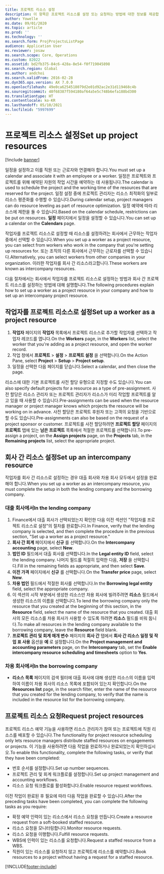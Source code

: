 ```yaml
---
title: 프로젝트 리소스 설정
description: 이 항목은 프로젝트 리소스를 설정 또는 요청하는 방법에 대한 정보를 제공합니다.
author: Yowelle
ms.date: 09/01/2020
ms.topic: article
ms.prod: ''
ms.technology: ''
ms.search.form: ProjProjectsListPage
audience: Application User
ms.reviewer: josaw
ms.search.scope: Core, Operations
ms.custom: 82022
ms.assetid: bd2fb375-84c6-428a-8e54-f0f719045898
ms.search.region: Global
ms.author: andchoi
ms.search.validFrom: 2016-02-28
ms.dyn365.ops.version: AX 7.0.0
ms.openlocfilehash: 49e0ca6254518079d2e01d92ac2e31d119468c4b
ms.sourcegitcommit: 40f68387f594180af64a5e5c748b6efa188bd300
ms.translationtype: HT
ms.contentlocale: ko-KR
ms.lasthandoff: 05/10/2021
ms.locfileid: "5997699"
---
```

# <a name="set-up-project-resources"></a><span data-ttu-id="d9e22-103">프로젝트 리소스 설정</span><span class="sxs-lookup"><span data-stu-id="d9e22-103">Set up project resources</span></span>

[!include [banner](../includes/banner.md)]

<span data-ttu-id="d9e22-104">일정을 설정하고 이를 직원 또는 근로자와 연결해야 합니다.</span><span class="sxs-lookup"><span data-stu-id="d9e22-104">You must set up a calendar and associate it with an employee or a worker.</span></span> <span data-ttu-id="d9e22-105">일정은 프로젝트와 프로젝트를 위해 예약된 자원의 작업 시간을 예약하는 데 사용됩니다.</span><span class="sxs-lookup"><span data-stu-id="d9e22-105">The calendar is used to schedule the project and the working time of the resources that are reserved for the project.</span></span> <span data-ttu-id="d9e22-106">일정 설정 중에 프로젝트 관리자는 리소스 최적화의 일부로 리소스 평준화를 수행할 수 있습니다.</span><span class="sxs-lookup"><span data-stu-id="d9e22-106">During calendar setup, project managers can do resource leveling as part of resource optimization.</span></span> <span data-ttu-id="d9e22-107">일정 예약에 따라 리소스에 제한을 둘 수 있습니다.</span><span class="sxs-lookup"><span data-stu-id="d9e22-107">Based on the calendar schedule, restrictions can be put on resources.</span></span> <span data-ttu-id="d9e22-108">**일정** 페이지에서 일정을 설정할 수 있습니다.</span><span class="sxs-lookup"><span data-stu-id="d9e22-108">You can set up a calendar on the **Calendars** page.</span></span>

<span data-ttu-id="d9e22-109">작업자를 프로젝트 리소스로 설정할 때 리소스를 설정하려는 회사에서 근무하는 작업자 중에서 선택할 수 있습니다.</span><span class="sxs-lookup"><span data-stu-id="d9e22-109">When you set up a worker as a project resource, you can select from workers who work in the company that you're setting up resources for.</span></span> <span data-ttu-id="d9e22-110">또는 조직의 다른 회사에서 근무하는 근로자를 선택할 수 있습니다.</span><span class="sxs-lookup"><span data-stu-id="d9e22-110">Alternatively, you can select workers from other companies in your organization.</span></span> <span data-ttu-id="d9e22-111">이러한 작업자를 회사 간 리소스라고합니다.</span><span class="sxs-lookup"><span data-stu-id="d9e22-111">These workers are known as intercompany resources.</span></span>

<span data-ttu-id="d9e22-112">다음 절차에서는 회사에서 작업자를 프로젝트 리소스로 설정하는 방법과 회사 간 프로젝트 리소스를 설정하는 방법에 대해 설명합니다.</span><span class="sxs-lookup"><span data-stu-id="d9e22-112">The following procedures explain how to set up a worker as a project resource in your company and how to set up an intercompany project resource.</span></span>

## <a name="set-up-a-worker-as-a-project-resource"></a><span data-ttu-id="d9e22-113">작업자를 프로젝트 리소스로 설정</span><span class="sxs-lookup"><span data-stu-id="d9e22-113">Set up a worker as a project resource</span></span>

1. <span data-ttu-id="d9e22-114">**작업자** 페이지의 **작업자** 목록에서 프로젝트 리소스로 추가할 작업자를 선택하고 작업자 레코드를 엽니다.</span><span class="sxs-lookup"><span data-stu-id="d9e22-114">On the **Workers** page, in the **Workers** list, select the worker that you're adding as a project resource, and open the worker record.</span></span>
2. <span data-ttu-id="d9e22-115">작업 창에서 **프로젝트** &gt; **설정** &gt; **프로젝트 설정** 을 선택합니다.</span><span class="sxs-lookup"><span data-stu-id="d9e22-115">On the Action Pane, select **Project** &gt; **Setup** &gt; **Project setup**.</span></span>
3. <span data-ttu-id="d9e22-116">일정을 선택한 다음 페이지를 닫습니다.</span><span class="sxs-lookup"><span data-stu-id="d9e22-116">Select a calendar, and then close the page.</span></span>

<span data-ttu-id="d9e22-117">리소스에 대한 기본 프로젝트를 사전 할당 유형으로 지정할 수도 있습니다.</span><span class="sxs-lookup"><span data-stu-id="d9e22-117">You can also specify default projects for a resource as a type of pre-assignment.</span></span> <span data-ttu-id="d9e22-118">사전 할당은 리소스 관리자 또는 프로젝트 관리자가 리소스가 미리 작업할 프로젝트를 알고 있을 때 사용할 수 있습니다.</span><span class="sxs-lookup"><span data-stu-id="d9e22-118">Pre-assignments can be used when the resource manager or project manager knows which projects the resource will be working on in advance.</span></span> <span data-ttu-id="d9e22-119">사전 할당은 프로젝트 후원자 또는 고객의 요청을 기반으로 할 수도 있습니다.</span><span class="sxs-lookup"><span data-stu-id="d9e22-119">Pre-assignments can also be based on the request of a project sponsor or customer.</span></span> <span data-ttu-id="d9e22-120">프로젝트를 사전 할당하려면 **프로젝트 할당** 페이지의 **프로젝트** 탭에 있는 **남은 프로젝트** 목록에서 적절한 프로젝트를 선택합니다.</span><span class="sxs-lookup"><span data-stu-id="d9e22-120">To pre-assign a project, on the **Assign projects** page, on the **Projects** tab, in the **Remaining projects** list, select the appropriate project.</span></span>

## <a name="set-up-an-intercompany-resource"></a><span data-ttu-id="d9e22-121">회사 간 리소스 설정</span><span class="sxs-lookup"><span data-stu-id="d9e22-121">Set up an intercompany resource</span></span>

<span data-ttu-id="d9e22-122">작업자를 회사 간 리소스로 설정하는 경우 대출 회사와 차용 회사 모두에서 설정을 완료해야 합니다.</span><span class="sxs-lookup"><span data-stu-id="d9e22-122">When you set up a worker as an intercompany resource, you must complete the setup in both the lending company and the borrowing company.</span></span>

### <a name="in-the-lending-company"></a><span data-ttu-id="d9e22-123">대출 회사에서</span><span class="sxs-lookup"><span data-stu-id="d9e22-123">In the lending company</span></span>

1. <span data-ttu-id="d9e22-124">Finance에서 대출 회사가 선택되었는지 확인한 다음 이전 섹션인 "작업자를 프로젝트 리소스로 설정"의 절차를 완료합니다.</span><span class="sxs-lookup"><span data-stu-id="d9e22-124">In Finance, verify that the lending company is selected, and then complete the procedure in the previous section, "Set up a worker as a project resource."</span></span>
2. <span data-ttu-id="d9e22-125">**회사 간 회계** 페이지에서 **신규** 를 선택합니다.</span><span class="sxs-lookup"><span data-stu-id="d9e22-125">On the **Intercompany accounting** page, select **New**.</span></span>
3. <span data-ttu-id="d9e22-126">**법인 ID** 필드에서 대출 회사를 선택합니다.</span><span class="sxs-lookup"><span data-stu-id="d9e22-126">In the **Legal entity ID** field, select the lending company.</span></span> <span data-ttu-id="d9e22-127">나머지 필드를 적절히 입력한 다음, **저장** 을 선택합니다.</span><span class="sxs-lookup"><span data-stu-id="d9e22-127">Fill in the remaining fields as appropriate, and then select **Save**.</span></span>
4. <span data-ttu-id="d9e22-128">**이전 가격** 페이지에서 **신규** 를 선택합니다.</span><span class="sxs-lookup"><span data-stu-id="d9e22-128">On the **Transfer price** page, select **New**.</span></span>
5. <span data-ttu-id="d9e22-129">**차용 법인** 필드에서 적절한 회사를 선택합니다.</span><span class="sxs-lookup"><span data-stu-id="d9e22-129">In the **Borrowing legal entity** field, select the appropriate company.</span></span>
6. <span data-ttu-id="d9e22-130">이 섹션의 시작 부분에서 생성한 리소스만 차용 회사에 빌려주려면 **리소스** 필드에서 생성한 리소스의 이름을 선택합니다.</span><span class="sxs-lookup"><span data-stu-id="d9e22-130">To lend the borrowing company only the resource that you created at the beginning of this section, in the **Resource** field, select the name of the resource that you created.</span></span> <span data-ttu-id="d9e22-131">대출 회사의 모든 리소스를 차용 회사가 사용할 수 있도록 하려면 **리소스** 필드를 비워 둡니다.</span><span class="sxs-lookup"><span data-stu-id="d9e22-131">To make all resources in the lending company available to the borrowing company, leave the **Resource** field blank.</span></span>
7. <span data-ttu-id="d9e22-132">**프로젝트 관리 및 회계 매개 변수** 페이지의 **회사 간** 탭에서 **회사 간 리소스 일정 및 작업 표 사용** 옵션을 **예** 로 설정합니다.</span><span class="sxs-lookup"><span data-stu-id="d9e22-132">On the **Project management and accounting parameters** page, on the **Intercompany** tab, set the **Enable intercompany resource scheduling and timesheets** option to **Yes**.</span></span>

### <a name="in-the-borrowing-company"></a><span data-ttu-id="d9e22-133">차용 회사에서</span><span class="sxs-lookup"><span data-stu-id="d9e22-133">In the borrowing company</span></span>

- <span data-ttu-id="d9e22-134">**리소스 목록** 페이지의 검색 필터에 대출 회사에 대해 생성한 리소스의 이름을 입력하여 이름이 차용 회사의 리소스 목록에 포함되어 있는지 확인합니다.</span><span class="sxs-lookup"><span data-stu-id="d9e22-134">On the **Resources list** page, in the search filter, enter the name of the resource that you created for the lending company, to verify that the name is included in the resource list for the borrowing company.</span></span>

## <a name="request-project-resources"></a><span data-ttu-id="d9e22-135">프로젝트 리소스 요청</span><span class="sxs-lookup"><span data-stu-id="d9e22-135">Request project resources</span></span>
<span data-ttu-id="d9e22-136">프로젝트 리소스 예약 기능을 사용하면 리소스 관리자가 참여 또는 프로젝트에 직원 리소스를 배포할 수 있습니다.</span><span class="sxs-lookup"><span data-stu-id="d9e22-136">The functionality for project resource scheduling only lets resource managers distribute staffed resources on engagements or projects.</span></span> <span data-ttu-id="d9e22-137">이 기능을 사용하려면 다음 작업을 완료하거나 완료되었는지 확인하십시오.</span><span class="sxs-lookup"><span data-stu-id="d9e22-137">To enable this functionality, complete the following tasks, or verify that they have been completed:</span></span>

- <span data-ttu-id="d9e22-138">번호 순서를 설정합니다.</span><span class="sxs-lookup"><span data-stu-id="d9e22-138">Set up number sequences.</span></span>
- <span data-ttu-id="d9e22-139">프로젝트 관리 및 회계 워크플로를 설정합니다.</span><span class="sxs-lookup"><span data-stu-id="d9e22-139">Set up project management and accounting workflows.</span></span>
- <span data-ttu-id="d9e22-140">리소스 요청 워크플로를 활성화합니다.</span><span class="sxs-lookup"><span data-stu-id="d9e22-140">Enable resource request workflows.</span></span>

<span data-ttu-id="d9e22-141">이전 작업이 완료된 후 필요에 따라 다음 작업을 완료할 수 있습니다.</span><span class="sxs-lookup"><span data-stu-id="d9e22-141">After the preceding tasks have been completed, you can complete the following tasks as you require:</span></span>

- <span data-ttu-id="d9e22-142">확정 예약 인력이 있는 리소스에서 리소스 요청을 만듭니다.</span><span class="sxs-lookup"><span data-stu-id="d9e22-142">Create a resource request from a soft-booked staffed resource.</span></span>
- <span data-ttu-id="d9e22-143">리소스 요청을 모니터링합니다.</span><span class="sxs-lookup"><span data-stu-id="d9e22-143">Monitor resource requests.</span></span>
- <span data-ttu-id="d9e22-144">리소스 요청을 이행합니다.</span><span class="sxs-lookup"><span data-stu-id="d9e22-144">Fulfill resource requests.</span></span>
- <span data-ttu-id="d9e22-145">WBS에 인력이 있는 리소스를 요청합니다.</span><span class="sxs-lookup"><span data-stu-id="d9e22-145">Request a staffed resource from a WBS.</span></span>
- <span data-ttu-id="d9e22-146">직원이 있는 리소스를 요청하지 않고 프로젝트에 리소스를 예약합니다.</span><span class="sxs-lookup"><span data-stu-id="d9e22-146">Book resources to a project without having a request for a staffed resource.</span></span>


[!INCLUDE[footer-include](../includes/footer-banner.md)]
